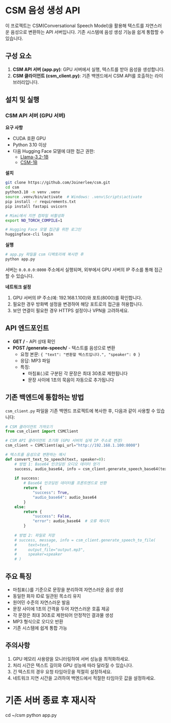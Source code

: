 # CSM 음성 생성 API

이 프로젝트는 CSM(Conversational Speech Model)을 활용해 텍스트를 자연스러운 음성으로 변환하는 API 서버입니다. 기존 시스템에 음성 생성 기능을 쉽게 통합할 수 있습니다.

## 구성 요소

1. **CSM API 서버 (app.py)**: GPU 서버에서 실행, 텍스트를 받아 음성을 생성합니다.
2. **CSM 클라이언트 (csm_client.py)**: 기존 백엔드에서 CSM API를 호출하는 라이브러리입니다.

## 설치 및 실행

### CSM API 서버 (GPU 서버)

**요구 사항**
- CUDA 호환 GPU
- Python 3.10 이상
- 다음 Hugging Face 모델에 대한 접근 권한:
  - [Llama-3.2-1B](https://huggingface.co/meta-llama/Llama-3.2-1B)
  - [CSM-1B](https://huggingface.co/sesame/csm-1b)

**설치**
```bash
git clone https://github.com/Joinerlee/csm.git
cd csm
python3.10 -m venv .venv
source .venv/bin/activate  # Windows: .venv\Scripts\activate
pip install -r requirements.txt
pip install fastapi uvicorn

# Mimi에서 지연 컴파일 비활성화
export NO_TORCH_COMPILE=1

# Hugging Face 모델 접근을 위한 로그인
huggingface-cli login
```

**실행**
```bash
# app.py 파일을 csm 디렉토리에 복사한 후
python app.py
```

서버는 `0.0.0.0:8000` 주소에서 실행되며, 외부에서 GPU 서버의 IP 주소를 통해 접근할 수 있습니다.

**네트워크 설정**
1. GPU 서버의 IP 주소(예: 192.168.1.100)와 포트(8000)를 확인합니다.
2. 필요한 경우 방화벽 설정을 변경하여 해당 포트로의 접근을 허용합니다.
3. 보안 연결이 필요한 경우 HTTPS 설정이나 VPN을 고려하세요.

## API 엔드포인트

- **GET /** - API 상태 확인
- **POST /generate-speech/** - 텍스트를 음성으로 변환
  - 요청 본문: `{ "text": "변환할 텍스트입니다.", "speaker": 0 }`
  - 응답: MP3 파일
  - 특징: 
    - 마침표(.)로 구분된 각 문장은 최대 30초로 제한됩니다
    - 문장 사이에 1초의 묵음이 자동으로 추가됩니다

## 기존 백엔드에 통합하는 방법

`csm_client.py` 파일을 기존 백엔드 프로젝트에 복사한 후, 다음과 같이 사용할 수 있습니다:

```python
# CSM 클라이언트 가져오기
from csm_client import CSMClient

# CSM API 클라이언트 초기화 (GPU 서버의 실제 IP 주소로 변경)
csm_client = CSMClient(api_url="http://192.168.1.100:8000")

# 텍스트를 음성으로 변환하는 예시
def convert_text_to_speech(text, speaker=0):
    # 방법 1: Base64 인코딩된 오디오 데이터 얻기
    success, audio_base64, info = csm_client.generate_speech_base64(text, speaker)
    
    if success:
        # Base64 인코딩된 데이터를 프론트엔드로 반환
        return {
            "success": True,
            "audio_base64": audio_base64
        }
    else:
        return {
            "success": False,
            "error": audio_base64  # 오류 메시지
        }
    
    # 방법 2: 파일로 저장
    # success, message, info = csm_client.generate_speech_to_file(
    #     text=text,
    #     output_file="output.mp3",
    #     speaker=speaker
    # )
```

## 주요 특징

- 마침표(.)를 기준으로 문장을 분리하여 자연스러운 음성 생성
- 동일한 화자 ID로 일관된 목소리 유지
- 원어민 수준의 자연스러운 발음
- 문장 사이에 1초의 간격을 두어 자연스러운 호흡 제공
- 각 문장은 최대 30초로 제한되어 안정적인 결과물 생성
- MP3 형식으로 오디오 반환
- 기존 시스템에 쉽게 통합 가능

## 주의사항

1. GPU 메모리 사용량을 모니터링하여 서버 성능을 최적화하세요.
2. 처리 시간은 텍스트 길이와 GPU 성능에 따라 달라질 수 있습니다.
3. 긴 텍스트의 경우 요청 타임아웃을 적절히 설정하세요.
4. 네트워크 지연 시간을 고려하여 백엔드에서 적절한 타임아웃 값을 설정하세요. 

# 기존 서버 종료 후 재시작
cd ~/csm
python app.py 